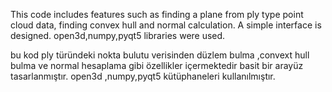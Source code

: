 This code includes features such as finding a plane from ply type point cloud data, finding convex hull and normal calculation.
A simple interface is designed.
open3d,numpy,pyqt5 libraries were used.

bu kod ply türündeki nokta bulutu verisinden düzlem bulma ,convext hull bulma ve normal hesaplama gibi özellikler içermektedir
basit bir arayüz tasarlanmıştır.
open3d ,numpy,pyqt5 kütüphaneleri kullanılmıştır.
